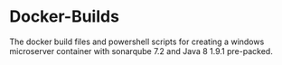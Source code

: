 # Docker-Builds
The docker build files and powershell scripts for creating a windows microserver container with sonarqube 7.2 and Java 8 1.9.1 pre-packed.
